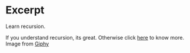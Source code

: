 # Excerpt
Learn recursion.

<div style="align:center">If you understand recursion, its great. Otherwise click <a href="https://cybercafe.dev/recursion">here</a> to know more.</div>

<div style="align:center">Image from <a href="http://gph.is/2bjsZMA">Giphy</a></div>